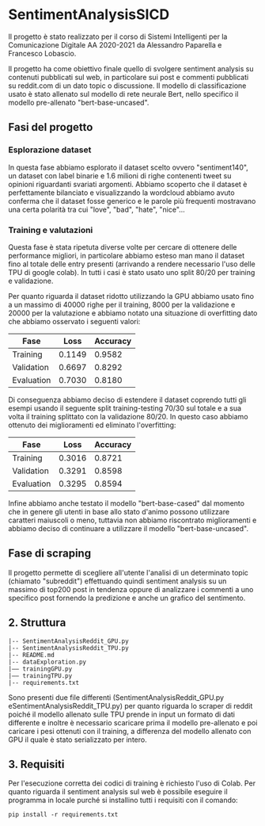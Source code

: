 # SentimentAnalysisSICD

Il progetto è stato realizzato per il corso di Sistemi Intelligenti per la Comunicazione Digitale AA 2020-2021 da Alessandro Paparella e Francesco Lobascio.

Il progetto ha come obiettivo finale quello di svolgere sentiment analysis su contenuti pubblicati sul web, in particolare sui post e commenti pubblicati su reddit.com di un dato topic o discussione. Il modello di classificazione usato è stato allenato sul modello di rete neurale Bert, nello specifico il modello pre-allenato "bert-base-uncased".

## Fasi del progetto
### Esplorazione dataset
In questa fase abbiamo esplorato il dataset scelto ovvero "sentiment140", un dataset con label binarie e 1.6 milioni di righe contenenti tweet su opinioni riguardanti svariati argomenti. Abbiamo scoperto che il dataset è perfettamente bilanciato e visualizzando la wordcloud abbiamo avuto conferma che il dataset fosse generico e le parole più frequenti mostravano una certa polarità tra cui "love", "bad", "hate", "nice"...

### Training e valutazioni
Questa fase è stata ripetuta diverse volte per cercare di ottenere delle performance migliori, in particolare abbiamo esteso man mano il dataset fino al totale delle entry presenti (arrivando a rendere necessario l'uso delle TPU di google colab). In tutti i casi è stato usato uno split 80/20 per training e validazione.

Per quanto riguarda il dataset ridotto utilizzando la GPU abbiamo usato fino a un massimo di 40000 righe per il training, 8000 per la validazione e 20000 per la valutazione e abbiamo notato una situazione di overfitting dato che abbiamo osservato i seguenti valori:

| Fase       | Loss   | Accuracy |
|------------|--------|----------|
| Training   | 0.1149 | 0.9582   |
| Validation | 0.6697 | 0.8292   |
| Evaluation | 0.7030 | 0.8180   |

Di conseguenza abbiamo deciso di estendere il dataset coprendo tutti gli esempi usando il seguente split training-testing 70/30 sul totale e a sua volta il training splittato con la validazione 80/20. In questo caso abbiamo ottenuto dei miglioramenti ed eliminato l'overfitting:

| Fase       | Loss   | Accuracy |
|------------|--------|----------|
| Training   | 0.3016 | 0.8721   |
| Validation | 0.3291 | 0.8598   |
| Evaluation | 0.3295 | 0.8594   |

Infine abbiamo anche testato il modello "bert-base-cased" dal momento che in genere gli utenti in base allo stato d'animo possono utilizzare caratteri maiuscoli o meno, tuttavia non abbiamo riscontrato miglioramenti e abbiamo deciso di continuare a utilizzare il modello "bert-base-uncased".

## Fase di scraping
Il progetto permette di scegliere all'utente l'analisi di un determinato topic (chiamato "subreddit") effettuando quindi sentiment analysis su un massimo di top200 post in tendenza oppure di analizzare i commenti a uno specifico post fornendo la predizione e anche un grafico del sentimento.


## 2. Struttura
```
|-- SentimentAnalysisReddit_GPU.py
|-- SentimentAnalysisReddit_TPU.py
|-- README.md
|-- dataExploration.py
|–– trainingGPU.py
|–– trainingTPU.py
|-- requirements.txt
```

Sono presenti due file differenti (SentimentAnalysisReddit_GPU.py eSentimentAnalysisReddit_TPU.py) per quanto riguarda lo scraper di reddit poiché il modello allenato sulle TPU prende in input un formato di dati differente e inoltre è necessario scaricare prima il modello pre-allenato e poi caricare i pesi ottenuti con il training, a differenza del modello allenato con GPU il quale è stato serializzato per intero.

## 3. Requisiti
Per l'esecuzione corretta dei codici di training è richiesto l'uso di Colab.
Per quanto riguarda il sentiment analysis sul web è possibile eseguire il programma in locale purché si installino tutti i requisiti con il comando:

`pip install -r requirements.txt`



